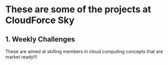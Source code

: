 # These are some of the projects at CloudForce Sky

## 1. Weekly Challenges

These are aimed at skilling members in cloud computing concepts that are market ready!!!
